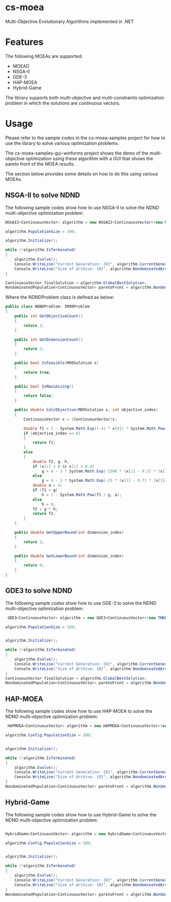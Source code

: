 # cs-moea

Multi-Objective Evolutionary Algorithms implemented in .NET

# Features

The following MOEAs are supported:

* MOEAD
* NSGA-II
* GDE-3
* HAP-MOEA
* Hybrid-Game

The library supports both multi-objective and multi-constraints optimization problem in which the solutions are continuous vectors.

# Usage

Please refer to the sample codes in the cs-moea-samples project for how to use the library to solve various optimization problems. 

The cs-moea-samples-gui-winforms project shows the demo of the multi-objective optimization using these algorithm with a GUI that shows the pareto front of the MOEA results.

The section below provides some details on how to do this using various MOEAs.

## NSGA-II to solve NDND 

The following sample codes show how to use NSGA-II to solve the NDND multi-objective optimization problem:

```cs 
NSGAII<ContinuousVector> algorithm = new NSGAII<ContinuousVector>(new NDNDProblem());

algorithm.PopulationSize = 100;

algorithm.Initialize();

while (!algorithm.IsTerminated)
{
	algorithm.Evolve();
	Console.WriteLine("Current Generation: {0}", algorithm.CurrentGeneration);
	Console.WriteLine("Size of Archive: {0}", algorithm.NondominatedArchiveSize);
}

ContinuousVector finalSolution = algorithm.GlobalBestSolution;
NondominatedPopulation<ContinuousVector> paretoFront = algorithm.NondominatedArchive;
```

Where the NDNDProblem class is defined as below:

```cs 
public class NDNDProblem: IMOOProblem
{
	public int GetObjectiveCount()
	{
		return 2;
	}

	public int GetDimensionCount()
	{
		return 2;
	}

	public bool IsFeasible(MOOSolution s)
	{
		return true;
	}

	public bool IsMaximizing()
	{
		return false;
	}

	public double CalcObjective(MOOSolution s, int objective_index)
	{
		ContinuousVector x = (ContinuousVector)s;

		double f1 = 1 - System.Math.Exp((-4) * x[0]) * System.Math.Pow(System.Math.Sin(5 * System.Math.PI * x[0]), 4);
		if (objective_index == 0)
		{
			return f1;
		}
		else
		{
			double f2, g, h;
			if (x[1] > 0 && x[1] < 0.4)
				g = 4 - 3 * System.Math.Exp(-2500 * (x[1] - 0.2) * (x[1] - 0.2));
			else
				g = 4 - 3 * System.Math.Exp(-25 * (x[1] - 0.7) * (x[1] - 0.7));
			double a = 4;
			if (f1 < g)
				h = 1 - System.Math.Pow(f1 / g, a);
			else
				h = 0;
			f2 = g * h;
			return f2;
		}
	}

	public double GetUpperBound(int dimension_index)
	{
		return 1;
	}

	public double GetLowerBound(int dimension_index)
	{
		return 0;
	}
}
```

## GDE3 to solve NDND

The following sample codes show how to use GDE-3 to solve the NDND multi-objective optimization problem:

```cs 
 GDE3<ContinuousVector> algorithm = new GDE3<ContinuousVector>(new TNKProblem());

algorithm.PopulationSize = 100;


algorithm.Initialize();

while (!algorithm.IsTerminated)
{
	algorithm.Evolve();
	Console.WriteLine("Current Generation: {0}", algorithm.CurrentGeneration);
	Console.WriteLine("Size of Archive: {0}", algorithm.NondominatedArchiveSize);
}
ContinuousVector finalSolution = algorithm.GlobalBestSolution;
NondominatedPopulation<ContinuousVector> paretoFront = algorithm.NondominatedArchive;
```

## HAP-MOEA 

The following sample codes show how to use HAP-MOEA to solve the NDND multi-objective optimization problem:

```cs 
 HAPMOEA<ContinuousVector> algorithm = new HAPMOEA<ContinuousVector>(new NDNDProblem());

algorithm.Config.PopulationSize = 100;


algorithm.Initialize();

while (!algorithm.IsTerminated)
{
	algorithm.Evolve();
	Console.WriteLine("Current Generation: {0}", algorithm.CurrentGeneration);
	Console.WriteLine("Size of Archive: {0}", algorithm.NondominatedArchiveSize);
}
NondominatedPopulation<ContinuousVector> paretoFront = algorithm.NondominatedArchive;
```

## Hybrid-Game

The following sample codes show how to use Hybrid-Game to solve the NDND multi-objective optimization problem:

```cs 

HybridGame<ContinuousVector> algorithm = new HybridGame<ContinuousVector>(new NDNDProblem());

algorithm.Config.PopulationSize = 100;


algorithm.Initialize();

while (!algorithm.IsTerminated)
{
	algorithm.Evolve();
	Console.WriteLine("Current Generation: {0}", algorithm.CurrentGeneration);
	Console.WriteLine("Size of Archive: {0}", algorithm.NondominatedArchiveSize);
}
NondominatedPopulation<ContinuousVector> paretoFront = algorithm.NondominatedArchive;
```